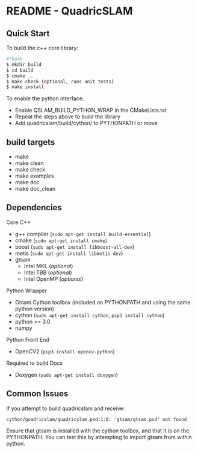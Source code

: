 # README - QuadricSLAM #

## Quick Start ##

To build the c++ core library:

```sh
#!bash
$ mkdir build
$ cd build
$ cmake ..
$ make check (optional, runs unit tests)
$ make install
```

To enable the python interface:

* Enable QSLAM_BUILD_PYTHON_WRAP in the CMakeLists.txt
* Repeat the steps above to build the library
* Add quadricslam/build/cython/ to PYTHONPATH or move

## build targets ##

* make
* make clean
* make check
* make examples
* make doc
* make doc_clean

## Dependencies ##
Core C++ 

* g++ compiler (`sudo apt-get install build-essential`)
* cmake (`sudo apt-get install cmake`) 
* boost (`sudo apt-get install libboost-all-dev`)
* metis (`sudo apt-get install libmetis-dev`) <!-- in future, automatically get from gtsam/3rdparty, required when including gtsam/Symbol.h etc, maybe we just need to update some path? -->
* gtsam 
  * Intel MKL (*optional*)
  * Intel TBB (*optional*)
  * Intel OpenMP (*optional*)

Python Wrapper

* Gtsam Cython toolbox (included on PYTHONPATH and using the same python version)
* cython (`sudo apt-get install cython`, `pip3 install cython`) <!-- gtsam requisite --> <!-- maybe we can use one and update our CYTHON_PATH? --> <!-- gtsam only needs apt-get version -->
* python >= 3.0 <!-- gtsam requisite -->
* numpy <!-- gtsam requisite --> 

Python Front End

* OpenCV2 (`pip3 install opencv-python`)

Required to build Docs

* Doxygen (`sudo apt-get install doxygen`)

## Common Issues ##

If you attempt to build quadricslam and receive:

```
cython/quadricslam/quadricslam.pxd:1:0: 'gtsam/gtsam.pxd' not found
```

Ensure that gtsam is installed with the cython toolbox, and that it is on the PYTHONPATH. You can test this by attempting to import gtsam from within python. 
